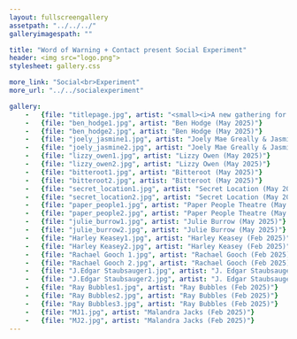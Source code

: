 ```yaml
---
layout: fullscreengallery
assetpath: "../../../"
galleryimagespath: ""

title: "Word of Warning + Contact present Social Experiment"
header: <img src="logo.png">
stylesheet: gallery.css

more_link: "Social<br>Experiment"
more_url: "../../socialexperiment"

gallery:
    -   {file: "titlepage.jpg", artist: "<small><i>A new gathering for Live Art and contemporary performance.</i></small>"}
    -   {file: "ben_hodge1.jpg", artist: "Ben Hodge (May 2025)"}
    -   {file: "ben_hodge2.jpg", artist: "Ben Hodge (May 2025)"}
    -   {file: "joely_jasmine1.jpg", artist: "Joely Mae Greally & Jasmine Naila Burt (May 2025)"}
    -   {file: "joely_jasmine2.jpg", artist: "Joely Mae Greally & Jasmine Naila Burt (May 2025)"}
    -   {file: "lizzy_owen1.jpg", artist: "Lizzy Owen (May 2025)"}
    -   {file: "lizzy_owen2.jpg", artist: "Lizzy Owen (May 2025)"}
    -   {file: "bitteroot1.jpg", artist: "Bitteroot (May 2025)"}
    -   {file: "bitteroot2.jpg", artist: "Bitteroot (May 2025)"}
    -   {file: "secret_location1.jpg", artist: "Secret Location (May 2025)"}
    -   {file: "secret_location2.jpg", artist: "Secret Location (May 2025)"}
    -   {file: "paper_people1.jpg", artist: "Paper People Theatre (May 2025)"}
    -   {file: "paper_people2.jpg", artist: "Paper People Theatre (May 2025)"}
    -   {file: "julie_burrow1.jpg", artist: "Julie Burrow (May 2025)"}
    -   {file: "julie_burrow2.jpg", artist: "Julie Burrow (May 2025)"}
    -   {file: "Harley Keasey1.jpg", artist: "Harley Keasey (Feb 2025)"}
    -   {file: "Harley Keasey2.jpg", artist: "Harley Keasey (Feb 2025)"}
    -   {file: "Rachael Gooch 1.jpg", artist: "Rachael Gooch (Feb 2025)"}
    -   {file: "Rachael Gooch 2.jpg", artist: "Rachael Gooch (Feb 2025)"}
    -   {file: "J.Edgar Staubsauger1.jpg", artist: "J. Edgar Staubsauger (Feb 2025)"}
    -   {file: "J.Edgar Staubsauger2.jpg", artist: "J. Edgar Staubsauger (Feb 2025)"}
    -   {file: "Ray Bubbles1.jpg", artist: "Ray Bubbles (Feb 2025)"}
    -   {file: "Ray Bubbles2.jpg", artist: "Ray Bubbles (Feb 2025)"}
    -   {file: "Ray Bubbles3.jpg", artist: "Ray Bubbles (Feb 2025)"}
    -   {file: "MJ1.jpg", artist: "Malandra Jacks (Feb 2025)"}
    -   {file: "MJ2.jpg", artist: "Malandra Jacks (Feb 2025)"}
---
```

